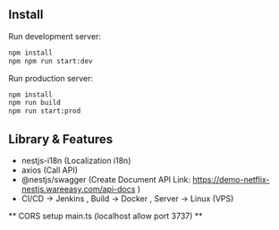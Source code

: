## Install
Run development server:
```bash
npm install
npm npm run start:dev
```

Run production server:
```bash
npm install
npm run build
npm run start:prod
```

## Library & Features
- nestjs-i18n (Localization i18n)
- axios (Call API)
- @nestjs/swagger (Create Document API Link: https://demo-netflix-nestjs.wareeasy.com/api-docs )
- CI/CD -> Jenkins , Build -> Docker , Server -> Linux (VPS)


** CORS setup main.ts (localhost allow port 3737) **